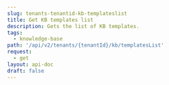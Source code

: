 ```yaml
---
slug: tenants-tenantid-kb-templateslist
title: Get KB templates list
description: Gets the list of KB templates.
tags:
  - knowledge-base
path: '/api/v2/tenants/{tenantId}/kb/templatesList'
request:
  - get
layout: api-doc
draft: false
---
```

